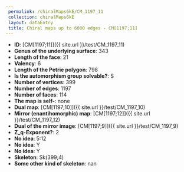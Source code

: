 ```yaml
--- 
 permalink: /chiralMaps6kE/CM_1197_11 
 collection: chiralMaps6kE
 layout: dataEntry
 title: Chiral maps up to 6000 edges - CM[1197;11]
---
```


- **ID**: [CM[1197;11]]({{ site.url }}/test/CM_1197_11)
- **Genus of the underlying surface**: 343
- **Length of the face**: 21
- **Valency**: 6
- **Length of the Petrie polygon**: 798
- **Is the automorphism group solvable?**: S
- **Number of vertices**: 399
- **Number of edges**: 1197
- **Number of faces**: 114
- **The map is self-**: none
- **Dual map**: [CM[1197;10]]({{ site.url }}/test/CM_1197_10)
- **Mirror (enantihomorphic) map**: [CM[1197;12]]({{ site.url }}/test/CM_1197_12)
- **Dual of the mirror image**: [CM[1197;9]]({{ site.url }}/test/CM_1197_9)
- **Z_q-Exponent?**: 2
- **No idea**:  5:12
- **No idea**: Y
- **No idea**: Y
- **Skeleton**: Sk(399;4)
- **Some other kind of skeleton**: nan
